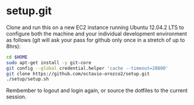 setup.git
=========
Clone and run this on a new EC2 instance running Ubuntu 12.04.2 LTS to
configure both the machine and your individual development environment as
follows (git will ask your pass for github only once in a stretch of up to 8hrs):

```sh
cd $HOME
sudo apt-get install -y git-core
git config --global credential.helper 'cache --timeout=28800'
git clone https://github.com/octavio-orozco2/setup.git
./setup/setup.sh   
```

Rembember to logout and login again, or source the dotfiles to the current session.

